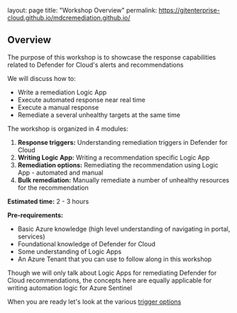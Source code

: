 layout: page
title: "Workshop Overview"
permalink: https://gitenterprise-cloud.github.io/mdcremediation.github.io/
## Overview ##

The purpose of this workshop is to showcase the response capabilities related to Defender for Cloud's alerts and recommendations 

We will discuss how to:
* Write a remediation Logic App
* Execute automated response near real time
* Execute a manual response
* Remediate a several unhealthy targets at the same time

The workshop is organized in 4 modules:
1. **Response triggers:** Understanding remediation triggers in Defender for Cloud
2. **Writing Logic App:** Writing a recommendation specific Logic App
3. **Remediation options:** Remediating the recommendation using Logic App - automated and manual
4. **Bulk remediation:** Manually remediate a number of unhealthy resources for the recommendation  

**Estimated time:** 2 - 3 hours

**Pre-requirements:** 
* Basic Azure knowledge (high level understanding of navigating in portal, services)
* Foundational knowledge of Defender for Cloud
* Some understanding of Logic Apps 
* An Azure Tenant that you can use to follow along in this workshop

Though we will only talk about Logic Apps for remediating Defender for Cloud recommendations, the concepts here are equally applicable for writing automation logic for Azure Sentinel

When you are ready let's look at the various [trigger options](./Module%201%20-%20Recommendation%20triggers.md)

